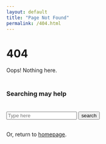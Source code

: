 ```yaml
---
layout: default
title: "Page Not Found"
permalink: /404.html
---
```


# 404

Oops! Nothing here.

<h3 style="padding: 20px 0 ;">Searching may help</h3>

<form action="/search" method="get" style="margin: 0 0 30px 0 "> 
        <input type="text" id="search-box" name="query" placeholder="Type here">
        <input type="submit" value="search">
</form>
      
   

Or, return to <a href="/" data-no-swup>homepage</a>.
